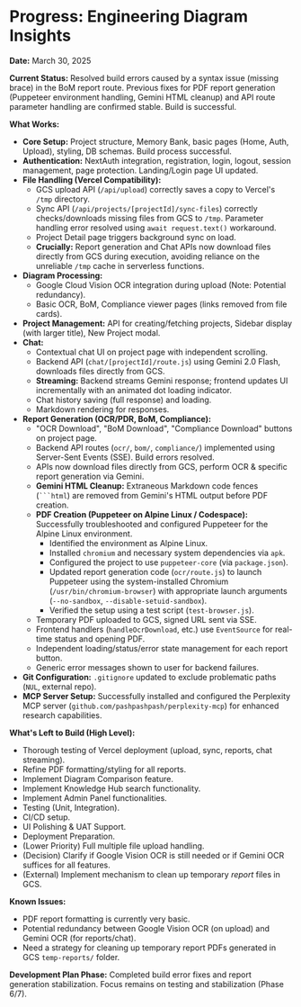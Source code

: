 # Progress: Engineering Diagram Insights

**Date:** March 30, 2025

**Current Status:** Resolved build errors caused by a syntax issue (missing brace) in the BoM report route. Previous fixes for PDF report generation (Puppeteer environment handling, Gemini HTML cleanup) and API route parameter handling are confirmed stable. Build is successful.

**What Works:**
-   **Core Setup:** Project structure, Memory Bank, basic pages (Home, Auth, Upload), styling, DB schemas. Build process successful.
-   **Authentication:** NextAuth integration, registration, login, logout, session management, page protection. Landing/Login page UI updated.
-   **File Handling (Vercel Compatibility):**
    -   GCS upload API (`/api/upload`) correctly saves a copy to Vercel's `/tmp` directory.
    -   Sync API (`/api/projects/[projectId]/sync-files`) correctly checks/downloads missing files from GCS to `/tmp`. Parameter handling error resolved using `await request.text()` workaround.
    -   Project Detail page triggers background sync on load.
    -   **Crucially:** Report generation and Chat APIs now download files directly from GCS during execution, avoiding reliance on the unreliable `/tmp` cache in serverless functions.
-   **Diagram Processing:**
    -   Google Cloud Vision OCR integration during upload (Note: Potential redundancy).
    -   Basic OCR, BoM, Compliance viewer pages (links removed from file cards).
-   **Project Management:** API for creating/fetching projects, Sidebar display (with larger title), New Project modal.
-   **Chat:**
    -   Contextual chat UI on project page with independent scrolling.
    -   Backend API (`chat/[projectId]/route.js`) using Gemini 2.0 Flash, downloads files directly from GCS.
    -   **Streaming:** Backend streams Gemini response; frontend updates UI incrementally with an animated dot loading indicator.
    -   Chat history saving (full response) and loading.
    -   Markdown rendering for responses.
-   **Report Generation (OCR/PDR, BoM, Compliance):**
    -   "OCR Download", "BoM Download", "Compliance Download" buttons on project page.
    -   Backend API routes (`ocr/`, `bom/`, `compliance/`) implemented using Server-Sent Events (SSE). Build errors resolved.
    -   APIs now download files directly from GCS, perform OCR & specific report generation via Gemini.
    -   **Gemini HTML Cleanup:** Extraneous Markdown code fences (` ```html `) are removed from Gemini's HTML output before PDF creation.
    -   **PDF Creation (Puppeteer on Alpine Linux / Codespace):** Successfully troubleshooted and configured Puppeteer for the Alpine Linux environment.
        -   Identified the environment as Alpine Linux.
        -   Installed `chromium` and necessary system dependencies via `apk`.
        -   Configured the project to use `puppeteer-core` (via `package.json`).
        -   Updated report generation code (`ocr/route.js`) to launch Puppeteer using the system-installed Chromium (`/usr/bin/chromium-browser`) with appropriate launch arguments (`--no-sandbox`, `--disable-setuid-sandbox`).
        -   Verified the setup using a test script (`test-browser.js`).
    -   Temporary PDF uploaded to GCS, signed URL sent via SSE.
    -   Frontend handlers (`handleOcrDownload`, etc.) use `EventSource` for real-time status and opening PDF.
    -   Independent loading/status/error state management for each report button.
    -   Generic error messages shown to user for backend failures.
-   **Git Configuration:** `.gitignore` updated to exclude problematic paths (`NUL`, external repo).
-   **MCP Server Setup:** Successfully installed and configured the Perplexity MCP server (`github.com/pashpashpash/perplexity-mcp`) for enhanced research capabilities.

**What's Left to Build (High Level):**
-   Thorough testing of Vercel deployment (upload, sync, reports, chat streaming).
-   Refine PDF formatting/styling for all reports.
-   Implement Diagram Comparison feature.
-   Implement Knowledge Hub search functionality.
-   Implement Admin Panel functionalities.
-   Testing (Unit, Integration).
-   CI/CD setup.
-   UI Polishing & UAT Support.
-   Deployment Preparation.
-   (Lower Priority) Full multiple file upload handling.
-   (Decision) Clarify if Google Vision OCR is still needed or if Gemini OCR suffices for all features.
-   (External) Implement mechanism to clean up temporary *report* files in GCS.

**Known Issues:**
-   PDF report formatting is currently very basic.
-   Potential redundancy between Google Vision OCR (on upload) and Gemini OCR (for reports/chat).
-   Need a strategy for cleaning up temporary report PDFs generated in GCS `temp-reports/` folder.

**Development Plan Phase:** Completed build error fixes and report generation stabilization. Focus remains on testing and stabilization (Phase 6/7).
